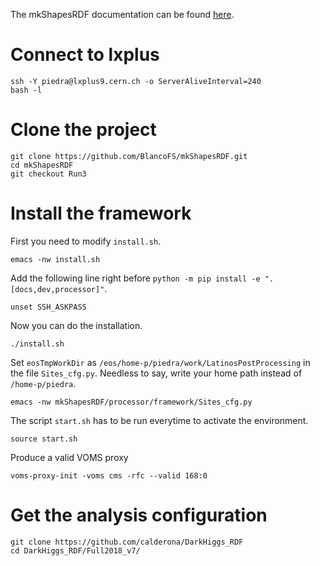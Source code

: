 The mkShapesRDF documentation can be found [here](https://mkshapesrdf.readthedocs.io/en/latest/).

# Connect to lxplus

    ssh -Y piedra@lxplus9.cern.ch -o ServerAliveInterval=240
    bash -l

# Clone the project

    git clone https://github.com/BlancoFS/mkShapesRDF.git
    cd mkShapesRDF
    git checkout Run3

# Install the framework

First you need to modify `install.sh`.

    emacs -nw install.sh

Add the following line right before `python -m pip install -e ".[docs,dev,processor]"`.

    unset SSH_ASKPASS

Now you can do the installation.

    ./install.sh

Set `eosTmpWorkDir` as `/eos/home-p/piedra/work/LatinosPostProcessing` in the file `Sites_cfg.py`. Needless to say, write your home path instead of `/home-p/piedra`.

    emacs -nw mkShapesRDF/processor/framework/Sites_cfg.py

The script `start.sh` has to be run everytime to activate the environment.

    source start.sh

Produce a valid VOMS proxy

    voms-proxy-init -voms cms -rfc --valid 168:0

# Get the analysis configuration

    git clone https://github.com/calderona/DarkHiggs_RDF
    cd DarkHiggs_RDF/Full2018_v7/
    
